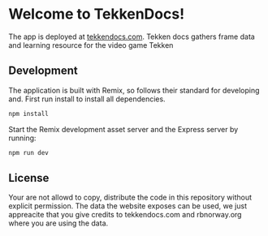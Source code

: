 # Welcome to TekkenDocs!

The app is deployed at [tekkendocs.com](https://tekkendocs.com). Tekken docs gathers frame data and learning resource for the video game Tekken

## Development

The application is built with Remix, so follows their standard for developing and. First run install to install all dependencies.

```sh
npm install
```

Start the Remix development asset server and the Express server by running:

```sh
npm run dev
```

## License
Your are not allowd to copy, distribute the code in this repository without explicit permission.
The data the website exposes can be used, we just appreacite that you give credits to tekkendocs.com and rbnorway.org where you are using the data.


